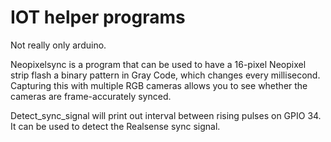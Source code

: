 # IOT helper programs

Not really only arduino.

Neopixelsync is a program that can be used to have a 16-pixel Neopixel strip flash a binary pattern in Gray Code, which changes every millisecond. Capturing this with multiple RGB cameras allows you to see whether the cameras are frame-accurately synced.

Detect_sync_signal will print out interval between rising pulses on GPIO 34. It can be used to detect the Realsense sync signal.
